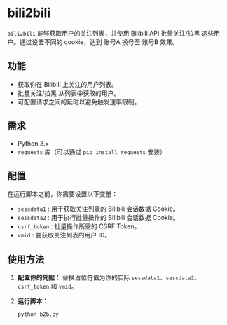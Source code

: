 # bili2bili

`bili2bili` 能够获取用户的关注列表，并使用 Bilibili API 批量关注/拉黑 这些用户。通过设置不同的 cookie，达到 账号A 换号至 账号B 效果。

## 功能

- 获取你在 Bilibili 上关注的用户列表。
- 批量关注/拉黑 从列表中获取的用户。
- 可配置请求之间的延时以避免触发速率限制。

## 需求

- Python 3.x
- `requests` 库（可以通过 `pip install requests` 安装）

## 配置

在运行脚本之前，你需要设置以下变量：

- `sessdata1` : 用于获取关注列表的 Bilibili 会话数据 Cookie。
- `sessdata2` : 用于执行批量操作的 Bilibili 会话数据 Cookie。
- `csrf_token` : 批量操作所需的 CSRF Token。
- `vmid` : 要获取关注列表的用户 ID。

## 使用方法

1. **配置你的凭据：**
   替换占位符值为你的实际 `sessdata1`、`sessdata2`、`csrf_token` 和 `vmid`。

2. **运行脚本：**
   ```bash
   python b2b.py
   ```
